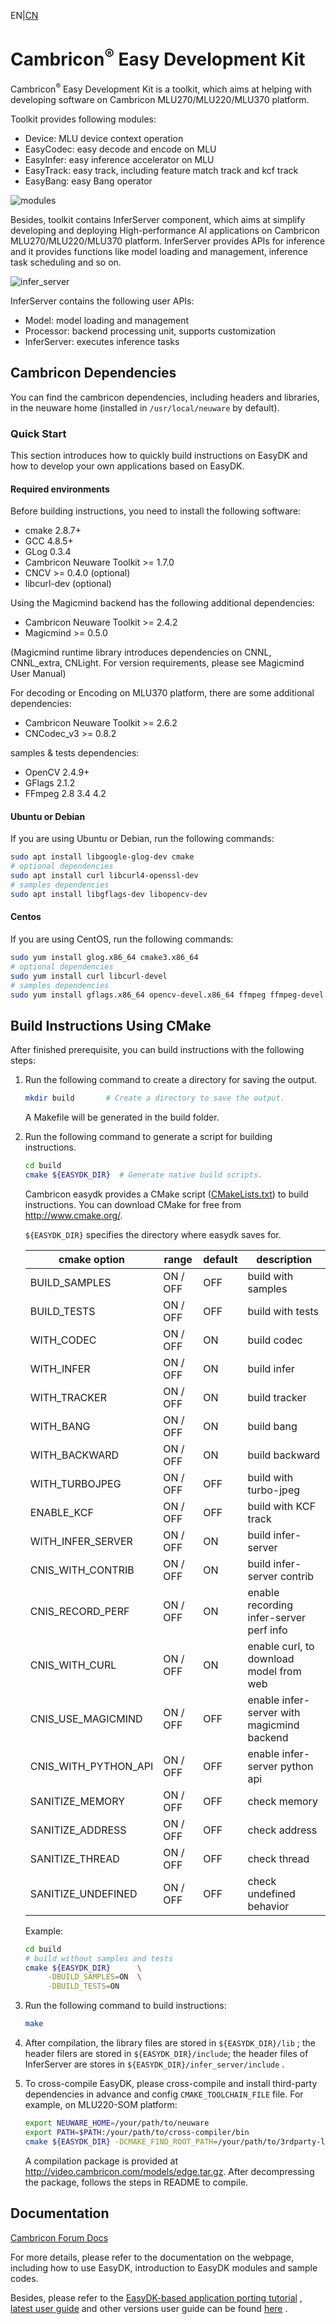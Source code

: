 EN|[CN](README_cn.md)

# Cambricon<sup>®</sup> Easy Development Kit

Cambricon<sup>®</sup> Easy Development Kit is a toolkit, which aims at helping with developing software on Cambricon MLU270/MLU220/MLU370 platform.

Toolkit provides following modules:
- Device: MLU device context operation
- EasyCodec: easy decode and encode on MLU
- EasyInfer: easy inference accelerator on MLU
- EasyTrack: easy track, including feature match track and kcf track
- EasyBang: easy Bang operator

![modules](docs/images/software_stack.png)

Besides, toolkit contains InferServer component, which aims at simplify developing and deploying High-performance AI applications on Cambricon MLU270/MLU220/MLU370 platform. InferServer provides APIs for inference and it provides functions like model loading and management, inference task scheduling and so on.

![infer_server](docs/images/infer_server_software_stack.png)

InferServer contains the following user APIs:
- Model: model loading and management
- Processor: backend processing unit, supports customization
- InferServer: executes inference tasks

## **Cambricon Dependencies** ##

You can find the cambricon dependencies, including headers and libraries, in the neuware home (installed in `/usr/local/neuware` by default).

### Quick Start ###

This section introduces how to quickly build instructions on EasyDK and how to develop your own applications based on EasyDK.

#### **Required environments** ####

Before building instructions, you need to install the following software:

- cmake  2.8.7+
- GCC    4.8.5+
- GLog   0.3.4
- Cambricon Neuware Toolkit >= 1.7.0
- CNCV >= 0.4.0 (optional)
- libcurl-dev (optional)

Using the Magicmind backend has the following additional dependencies:

- Cambricon Neuware Toolkit >= 2.4.2
- Magicmind >= 0.5.0

(Magicmind runtime library introduces dependencies on CNNL, CNNL_extra, CNLight. For version requirements, please see Magicmind User Manual)

For decoding or Encoding on MLU370 platform, there are some additional dependencies:

- Cambricon Neuware Toolkit >= 2.6.2
- CNCodec_v3 >= 0.8.2

samples & tests dependencies:

- OpenCV 2.4.9+
- GFlags 2.1.2
- FFmpeg 2.8 3.4 4.2

#### Ubuntu or Debian ####

If you are using Ubuntu or Debian, run the following commands:

   ```bash
   sudo apt install libgoogle-glog-dev cmake
   # optional dependencies
   sudo apt install curl libcurl4-openssl-dev
   # samples dependencies
   sudo apt install libgflags-dev libopencv-dev
   ```

#### Centos ####

If you are using CentOS, run the following commands:

   ```bash
   sudo yum install glog.x86_64 cmake3.x86_64
   # optional dependencies
   sudo yum install curl libcurl-devel
   # samples dependencies
   sudo yum install gflags.x86_64 opencv-devel.x86_64 ffmpeg ffmpeg-devel
   ```

## Build Instructions Using CMake ##

After finished prerequisite, you can build instructions with the following steps:

1. Run the following command to create a directory for saving the output.

   ```bash
   mkdir build       # Create a directory to save the output.
   ```

   A Makefile will be generated in the build folder.

2. Run the following command to generate a script for building instructions.

   ```bash
   cd build
   cmake ${EASYDK_DIR}  # Generate native build scripts.
   ```

   Cambricon easydk provides a CMake script ([CMakeLists.txt](CMakeLists.txt)) to build instructions. You can download CMake for free from <http://www.cmake.org/>.

   `${EASYDK_DIR}` specifies the directory where easydk saves for.

   | cmake option         | range           | default | description                                 |
   | -------------------- | --------------- | ------- | ------------------------------------------- |
   | BUILD_SAMPLES        | ON / OFF        | OFF     | build with samples                          |
   | BUILD_TESTS          | ON / OFF        | OFF     | build with tests                            |
   | WITH_CODEC           | ON / OFF        | ON      | build codec                                 |
   | WITH_INFER           | ON / OFF        | ON      | build infer                                 |
   | WITH_TRACKER         | ON / OFF        | ON      | build tracker                               |
   | WITH_BANG            | ON / OFF        | ON      | build bang                                  |
   | WITH_BACKWARD        | ON / OFF        | ON      | build backward                              |
   | WITH_TURBOJPEG       | ON / OFF        | OFF     | build with turbo-jpeg                       |
   | ENABLE_KCF           | ON / OFF        | OFF     | build with KCF track                        |
   | WITH_INFER_SERVER    | ON / OFF        | ON      | build infer-server                          |
   | CNIS_WITH_CONTRIB    | ON / OFF        | ON      | build infer-server contrib                  |
   | CNIS_RECORD_PERF     | ON / OFF        | ON      | enable recording infer-server perf info     |
   | CNIS_WITH_CURL       | ON / OFF        | ON      | enable curl, to download model from web     |
   | CNIS_USE_MAGICMIND   | ON / OFF        | OFF     | enable infer-server with magicmind backend  |
   | CNIS_WITH_PYTHON_API | ON / OFF        | OFF     | enable infer-server python api              |
   | SANITIZE_MEMORY      | ON / OFF        | OFF     | check memory                                |
   | SANITIZE_ADDRESS     | ON / OFF        | OFF     | check address                               |
   | SANITIZE_THREAD      | ON / OFF        | OFF     | check thread                                |
   | SANITIZE_UNDEFINED   | ON / OFF        | OFF     | check undefined behavior                    |

   Example:

   ```bash
   cd build
   # build without samples and tests
   cmake ${EASYDK_DIR}      \
        -DBUILD_SAMPLES=ON  \
        -DBUILD_TESTS=ON
   ```

3. Run the following command to build instructions:

   ```bash
   make
   ```

4. After compilation, the library files are stored in  `${EASYDK_DIR}/lib` ; the header filers are stored in `${EASYDK_DIR}/include`; the header files of InferServer are stores in `${EASYDK_DIR}/infer_server/include` .

5. To cross-compile EasyDK, please cross-compile and install third-party dependencies in advance and config `CMAKE_TOOLCHAIN_FILE` file. For example, on MLU220-SOM platform:

    ```bash
    export NEUWARE_HOME=/your/path/to/neuware
    export PATH=$PATH:/your/path/to/cross-compiler/bin
    cmake ${EASYDK_DIR} -DCMAKE_FIND_ROOT_PATH=/your/path/to/3rdparty-libraries-install-path -DCMAKE_TOOLCHAIN_FILE=${EASYDK_DIR}/cmake/cross-compile.cmake  -DCNIS_WITH_CURL=OFF
    ```

   A compilation package is provided at http://video.cambricon.com/models/edge.tar.gz. After decompressing the package, follows the steps in README to compile.

## Documentation ##

[Cambricon Forum Docs](https://www.cambricon.com/docs/easydk/user_guide_html/index.html)

For more details, please refer to the documentation on the webpage, including how to use EasyDK, introduction to EasyDK modules and sample codes.

Besides, please refer to the [EasyDK-based application porting tutorial](docs/ApplicationPortingTutorialBasedOnEasyDK.md) , [latest user guide](docs/release_document/latest/Cambricon-EasyDK-User-Guide-CN-vlatest.pdf) and other versions user guide can be found [here](docs/release_document) .